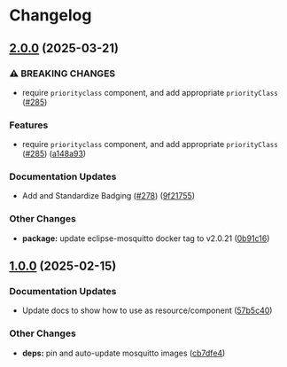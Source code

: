 # Changelog

## [2.0.0](https://github.com/marinatedconcrete/config/compare/kustomize-mosquitto@v1.0.0...kustomize-mosquitto@v2.0.0) (2025-03-21)


### ⚠ BREAKING CHANGES

* require `priorityclass` component, and add appropriate `priorityClass` ([#285](https://github.com/marinatedconcrete/config/issues/285))

### Features

* require `priorityclass` component, and add appropriate `priorityClass` ([#285](https://github.com/marinatedconcrete/config/issues/285)) ([a148a93](https://github.com/marinatedconcrete/config/commit/a148a93e5638ad7b0822a1c23f58154e8642f5f5))


### Documentation Updates

* Add and Standardize Badging ([#278](https://github.com/marinatedconcrete/config/issues/278)) ([9f21755](https://github.com/marinatedconcrete/config/commit/9f21755bdeaa287887215ca76586aa070d17656e))


### Other Changes

* **package:** update eclipse-mosquitto docker tag to v2.0.21 ([0b91c16](https://github.com/marinatedconcrete/config/commit/0b91c1658c43c011081bb91e70d11cfa924bb50e))

## [1.0.0](https://github.com/marinatedconcrete/config/compare/kustomize-mosquitto-v0.1.0...kustomize-mosquitto@v1.0.0) (2025-02-15)


### Documentation Updates

* Update docs to show how to use as resource/component ([57b5c40](https://github.com/marinatedconcrete/config/commit/57b5c40e1b84aeeba94da488bf8203486a9fcf1f))


### Other Changes

* **deps:** pin and auto-update mosquitto images ([cb7dfe4](https://github.com/marinatedconcrete/config/commit/cb7dfe4d4d94011f4f86f53882defa8640b1c372))
